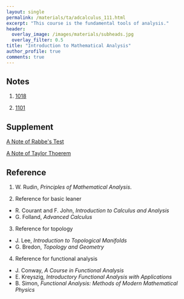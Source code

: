 ```yaml
---
layout: single
permalink: /materials/ta/adcalculus_111.html
excerpt: "This course is the fundamental tools of analysis."
header:
  overlay_image: /images/materials/subheads.jpg
  overlay_filter: 0.5
title: "Introduction to Mathematical Analysis"
author_profile: true
comments: true
---
```


## Notes

1. [1018](/pdf/materials/ta/adcalculus111/1018.pdf)

2. [1101](/pdf/materials/ta/adcalculus111/1101.pdf)

## Supplement

[A Note of Rabbe's Test](/pdf/materials/ta/adcalculus110/supp_rabbe.pdf)

[A Note of Taylor Thoerem](/pdf/materials/ta/adcalculus110/rmkoftaylor.pdf)

## Reference

1. W. Rudin,  <i>Principles of Mathematical Analysis</i>.

2. Reference for basic leaner
  * R. Courant and F. John, <i>Introduction to Calculus and Analysis</i>
  * G. Folland, <i>Advanced Calculus</i>

3. Reference for topology
  * J. Lee, <i>Introduction to Topological Manifolds</i>
  * G. Bredon, <i>Topology and Geometry</i>

4. Reference for functional analysis
  * J. Conway, <i>A Course in Functional Analysis</i>
  * E. Kreyszig, <i>Introductory Functional Analysis with Applications</i>
  * B. Simon, <i>Functional Analysis: Methods of Modern Mathematical Physics</i>
